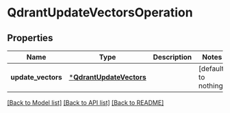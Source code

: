 # QdrantUpdateVectorsOperation


## Properties
Name | Type | Description | Notes
------------ | ------------- | ------------- | -------------
**update_vectors** | [***QdrantUpdateVectors**](QdrantUpdateVectors.md) |  | [default to nothing]


[[Back to Model list]](../README.md#models) [[Back to API list]](../README.md#api-endpoints) [[Back to README]](../README.md)


